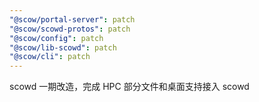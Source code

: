 ```yaml
---
"@scow/portal-server": patch
"@scow/scowd-protos": patch
"@scow/config": patch
"@scow/lib-scowd": patch
"@scow/cli": patch
---
```


scowd 一期改造，完成 HPC 部分文件和桌面支持接入 scowd
